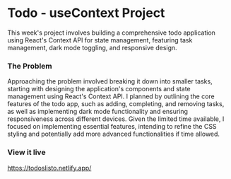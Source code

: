 
# Todo - useContext Project
This week's project involves building a comprehensive todo application using React's Context API for state management, featuring task management, dark mode toggling, and responsive design.

### The Problem
Approaching the problem involved breaking it down into smaller tasks, starting with designing the application's components and state management using React's Context API. I planned by outlining the core features of the todo app, such as adding, completing, and removing tasks, as well as implementing dark mode functionality and ensuring responsiveness across different devices. Given the limited time available, I focused on implementing essential features, intending to refine the CSS styling and potentially add more advanced functionalities if time allowed.
### View it live
https://todoslisto.netlify.app/
